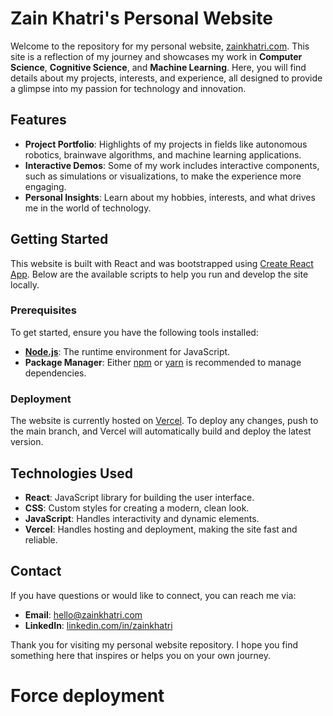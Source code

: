 # Zain Khatri's Personal Website

Welcome to the repository for my personal website, [zainkhatri.com](http://zainkhatri.com). This site is a reflection of my journey and showcases my work in **Computer Science**, **Cognitive Science**, and **Machine Learning**. Here, you will find details about my projects, interests, and experience, all designed to provide a glimpse into my passion for technology and innovation.

## Features

- **Project Portfolio**: Highlights of my projects in fields like autonomous robotics, brainwave algorithms, and machine learning applications.
- **Interactive Demos**: Some of my work includes interactive components, such as simulations or visualizations, to make the experience more engaging.
- **Personal Insights**: Learn about my hobbies, interests, and what drives me in the world of technology.

## Getting Started

This website is built with React and was bootstrapped using [Create React App](https://github.com/facebook/create-react-app). Below are the available scripts to help you run and develop the site locally.

### Prerequisites

To get started, ensure you have the following tools installed:
- **[Node.js](https://nodejs.org/)**: The runtime environment for JavaScript.
- **Package Manager**: Either [npm](https://www.npmjs.com/) or [yarn](https://yarnpkg.com/) is recommended to manage dependencies.

### Deployment

The website is currently hosted on [Vercel](https://vercel.com/). To deploy any changes, push to the main branch, and Vercel will automatically build and deploy the latest version.

## Technologies Used

- **React**: JavaScript library for building the user interface.
- **CSS**: Custom styles for creating a modern, clean look.
- **JavaScript**: Handles interactivity and dynamic elements.
- **Vercel**: Handles hosting and deployment, making the site fast and reliable.

## Contact

If you have questions or would like to connect, you can reach me via:
- **Email**: [hello@zainkhatri.com](mailto:hello@zainkhatri.com)
- **LinkedIn**: [linkedin.com/in/zainkhatri](https://linkedin.com/in/zainkhatri)

Thank you for visiting my personal website repository. I hope you find something here that inspires or helps you on your own journey.
# Force deployment
